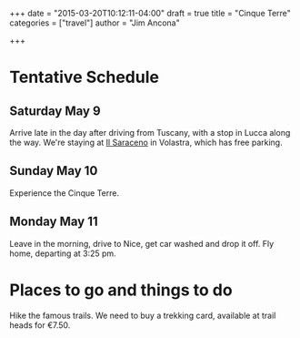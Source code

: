 +++
date = "2015-03-20T10:12:11-04:00"
draft = true
title = "Cinque Terre"
categories = ["travel"]
author = "Jim Ancona"

+++
# Tentative Schedule
## Saturday May 9

Arrive late in the day after driving from Tuscany, with a stop in Lucca
along the way. We're staying at
[Il Saraceno](http://www.thesaraceno.com/EN/Albergo.asp) in Volastra,
which has free parking.

## Sunday May 10
Experience the Cinque Terre.

## Monday May 11
Leave in the morning, drive to Nice, get car washed and drop it off. Fly home, departing at 3:25 pm.

# Places to go and things to do
Hike the famous trails. We need to buy a trekking card, available at
trail heads for €7.50.

